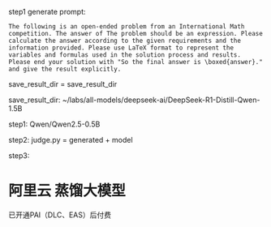 step1 generate prompt:
~~~shell
The following is an open-ended problem from an International Math competition. The answer of The problem should be an expression. Please calculate the answer according to the given requirements and the information provided. Please use LaTeX format to represent the variables and formulas used in the solution process and results. Please end your solution with "So the final answer is \boxed{answer}." and give the result explicitly.
~~~

save_result_dir = save_result_dir

save_result_dir:  ~/labs/all-models/deepseek-ai/DeepSeek-R1-Distill-Qwen-1.5B

step1: Qwen/Qwen2.5-0.5B

step2: judge.py = generated + model

step3: 

# 阿里云 蒸馏大模型

已开通PAI（DLC、EAS）后付费
